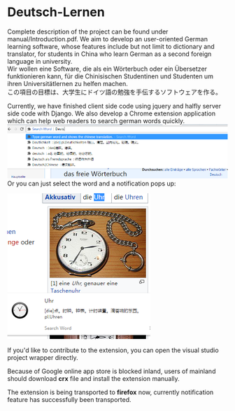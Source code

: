 # Deutsch-Lernen
Complete description of the project can be found under manual/Introduction.pdf.
We aim to develop an user-oriented German learning software, whose features include but not limit to dictionary and translator, for students in China who learn German as a second foreign language in university.       
Wir wollen eine Software, die als ein Wörterbuch oder ein Übersetzer funktionieren kann, für die Chinisischen Studentinen und Studenten um ihren Universitätlernen zu helfen machen.       
この項目の目標は、大学生にドイツ語の勉強を手伝するソフトウェアを作る。

Currently, we have finished client side code using jquery and halfly server side code with Django.
We also develop a Chrome extension application which can help web readers to search german words quickly.
![screenshot](/images/screenshot.png)
Or you can just select the word and a notification pops up:


![Uhr](/images/uhr.png)


If you'd like to contribute to the extension, you can open the visual studio project wrapper directly.


Because of Google online app store is blocked inland, users of mainland should download **crx** file and install the extension manually.


The extension is being transported to **firefox** now, currently notification feature has successfully been transported.


